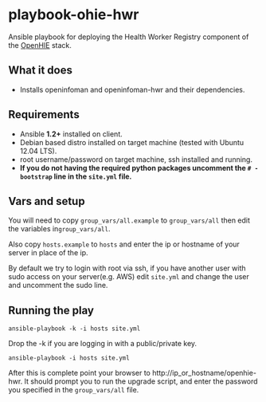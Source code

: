 playbook-ohie-hwr
================

Ansible playbook for deploying the Health Worker Registry component of the [OpenHIE](http://ohie.org) stack.

## What it does
* Installs openinfoman and openinfoman-hwr and their dependencies.

## Requirements
* Ansible **1.2+** installed on client.
* Debian based distro installed on target machine (tested with Ubuntu 12.04 LTS).
* root username/password on target machine, ssh installed and running.
* **If you do not having the required python packages uncomment the `# - bootstrap` line in the `site.yml` file.**

## Vars and setup
You will need to copy `group_vars/all.example` to `group_vars/all` then edit the variables in`group_vars/all`.

Also copy `hosts.example` to `hosts` and enter the ip or hostname of your server in place of the ip.

By default we try to login with root via ssh, if you have another user with sudo access on your server(e.g. AWS) edit `site.yml` and change the user and uncomment the sudo line.

## Running the play
`ansible-playbook -k -i hosts site.yml`

Drop the -k if you are logging in with a public/private key. 

`ansible-playbook -i hosts site.yml`

After this is complete point your browser to http://ip_or_hostname/openhie-hwr. It should prompt you to run the upgrade script, and enter the password you specified in the `group_vars/all` file.
